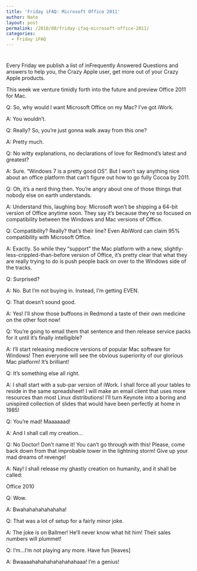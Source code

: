```yaml
---
title: 'Friday iFAQ: Microsoft Office 2011'
author: Nate
layout: post
permalink: /2010/08/friday-ifaq-microsoft-office-2011/
categories:
  - Friday iFAQ
---
```

# 

Every Friday we publish a list of inFrequently Answered Questions and answers to help you, the Crazy Apple user, get more out of your Crazy Apple products.

This week we venture timidly forth into the future and preview Office 2011 for Mac.

Q: So, why would I want Microsoft Office on my Mac? I’ve got iWork.

A: You wouldn’t.

Q: Really? So, you’re just gonna walk away from this one?

A: Pretty much.

Q: No witty explanations, no declarations of love for Redmond’s latest and greatest?

A: Sure. “Windows 7 is a pretty good OS”. But I won’t say anything nice about an office platform that can’t figure out how to go fully Cocoa by 2011.

Q: Oh, it’s a nerd thing then. You’re angry about one of those things that nobody else on earth understands.

A: Understand this, laughing boy: Microsoft won’t be shipping a 64-bit version of Office anytime soon. They say it’s because they’re so focused on compatibility between the Windows and Mac versions of Office.

Q: Compatibility? Really? that’s their line? Even AbiWord can claim 95% compatibility with Microsoft Office.

A: Exactly. So while they “support” the Mac platform with a new, slightly-less-crippled-than-before version of Office, it’s pretty clear that what they are really trying to do is push people back on over to the Windows side of the tracks.

Q: Surprised?

A: No. But I’m not buying in. Instead, I’m getting EVEN.

Q: That doesn’t sound good.

A: Yes! I’ll show those buffoons in Redmond a taste of their own medicine on the other foot now!

Q: You’re going to email them that sentence and then release service packs for it until it’s finally intelligible?

A: I’ll start releasing mediocre versions of popular Mac software for Windows! Then everyone will see the obvious superiority of our glorious Mac platform! It’s brilliant!

Q: It’s something else all right.

A: I shall start with a sub-par version of iWork. I shall force all your tables to reside in the same spreadsheet! I will make an email client that uses more resources than most Linux distributions! I’ll turn Keynote into a boring and unispired collection of slides that would have been perfectly at home in 1985!

Q: You’re mad! Maaaaaad!

A: And I shall call my creation…

Q: No Doctor! Don’t name it! You can’t go through with this! Please, come back down from that improbable tower in the lightning storm! Give up your mad dreams of revenge!

A: Nay! I shall release my ghastly creation on humanity, and it shall be called:

Office 2010

Q: Wow.

A: Bwahahahahahahaha!

Q: That was a lot of setup for a fairly minor joke.

A: The joke is on Ballmer! He’ll never know what hit him! Their sales numbers will plummet!

Q: I’m…I’m not playing any more. Have fun [leaves]

A: Bwaaaahahahahahahahahaaa! I’m a genius!